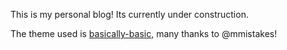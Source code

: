 This is my personal blog! Its currently under construction.

The theme used is [basically-basic](https://github.com/mmistakes/jekyll-theme-basically-basic), many thanks to @mmistakes!
